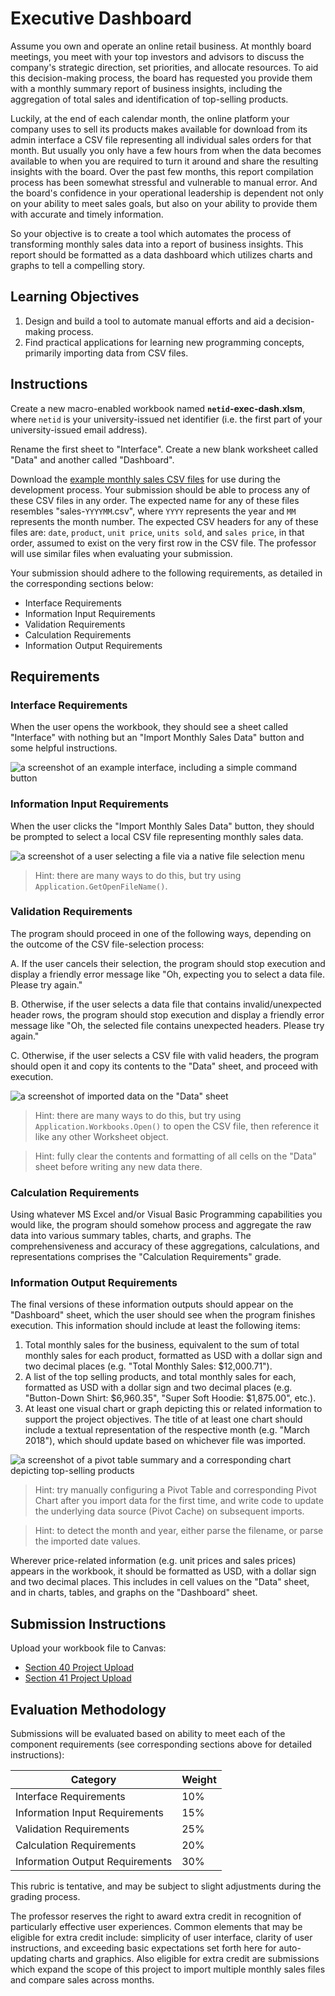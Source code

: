 # Executive Dashboard

Assume you own and operate an online retail business. At monthly board meetings, you meet with your top investors and advisors to discuss the company's strategic direction, set priorities, and allocate resources. To aid this decision-making process, the board has requested you provide them with a monthly summary report of business insights, including the aggregation of total sales and identification of top-selling products.

Luckily, at the end of each calendar month, the online platform your company uses to sell its products makes available for download from its admin interface a CSV file representing all individual sales orders for that month. But usually you only have a few hours from when the data becomes available to when you are required to turn it around and share the resulting insights with the board. Over the past few months, this report compilation process has been somewhat stressful and vulnerable to manual error. And the board's confidence in your operational leadership is dependent not only on your ability to meet sales goals, but also on your ability to provide them with accurate and timely information.

So your objective is to create a tool which automates the process of transforming monthly sales data into a report of business insights. This report should be formatted as a data dashboard which utilizes charts and graphs to tell a compelling story.

## Learning Objectives

  1. Design and build a tool to automate manual efforts and aid a decision-making process.
  2. Find practical applications for learning new programming concepts, primarily importing data from CSV files.

## Instructions

Create a new macro-enabled workbook named **`netid`-exec-dash.xlsm**, where `netid` is your university-issued net identifier (i.e. the first part of your university-issued email address).

Rename the first sheet to "Interface". Create a new blank worksheet called "Data" and another called "Dashboard".

Download the [example monthly sales CSV files](data/) for use during the development process. Your submission should be able to process any of these CSV files in any order. The expected name for any of these files resembles "sales-`YYYYMM`.csv", where `YYYY` represents the year and `MM` represents the month number. The expected CSV headers for any of these files are: `date`, `product`, `unit price`, `units sold`, and `sales price`, in that order, assumed to exist on the very first row in the CSV file. The professor will use similar files when evaluating your submission.

Your submission should adhere to the following requirements, as detailed in the corresponding sections below:

  + Interface Requirements
  + Information Input Requirements
  + Validation Requirements
  + Calculation Requirements
  + Information Output Requirements

## Requirements

### Interface Requirements

When the user opens the workbook, they should see a sheet called "Interface" with nothing but an "Import Monthly Sales Data" button and some helpful instructions.

![a screenshot of an example interface, including a simple command button](example-interface.png)

### Information Input Requirements

When the user clicks the "Import Monthly Sales Data" button, they should be prompted to select a local CSV file representing monthly sales data.

![a screenshot of a user selecting a file via a native file selection menu](example-import-dialogue.png)

> Hint: there are many ways to do this, but try using `Application.GetOpenFileName()`.

### Validation Requirements

The program should proceed in one of the following ways, depending on the outcome of the CSV file-selection process:

  A. If the user cancels their selection, the program should stop execution and display a friendly error message like "Oh, expecting you to select a data file. Please try again."

  B. Otherwise, if the user selects a data file that contains invalid/unexpected header rows, the program should stop execution and display a friendly error message like "Oh, the selected file contains unexpected headers. Please try again."

  C. Otherwise, if the user selects a CSV file with valid headers, the program should open it and copy its contents to the "Data" sheet, and proceed with execution.

![a screenshot of imported data on the "Data" sheet](example-data-march.png)

> Hint: there are many ways to do this, but try using `Application.Workbooks.Open()` to open the CSV file, then reference it like any other Worksheet object.

> Hint: fully clear the contents and formatting of all cells on the "Data" sheet before writing any new data there.

### Calculation Requirements

Using whatever MS Excel and/or Visual Basic Programming capabilities you would like, the program should somehow process and aggregate the raw data into various summary tables, charts, and graphs. The comprehensiveness and accuracy of these aggregations, calculations, and representations comprises the "Calculation Requirements" grade.

### Information Output Requirements

The final versions of these information outputs should appear on the "Dashboard" sheet, which the user should see when the program finishes execution. This information should include at least the following items:

  1. Total monthly sales for the business, equivalent to the sum of total monthly sales for each product, formatted as USD with a dollar sign and two decimal places (e.g. "Total Monthly Sales: $12,000.71").
  2. A list of the top selling products, and total monthly sales for each, formatted as USD with a dollar sign and two decimal places (e.g. "Button-Down Shirt: $6,960.35", "Super Soft Hoodie: $1,875.00", etc.).
  3. At least one visual chart or graph depicting this or related information to support the project objectives. The title of at least one chart should include a textual representation of the respective month (e.g. "March 2018"), which should update based on whichever file was imported.

![a screenshot of a pivot table summary and a corresponding chart depicting top-selling products](example-dashboard-march.png)

> Hint: try manually configuring a Pivot Table and corresponding Pivot Chart after you import data for the first time, and write code to update the underlying data source (Pivot Cache) on subsequent imports.

> Hint: to detect the month and year, either parse the filename, or parse the imported date values.

Wherever price-related information (e.g. unit prices and sales prices) appears in the workbook, it should be formatted as USD, with a dollar sign and two decimal places. This includes in cell values on the "Data" sheet, and in charts, tables, and graphs on the "Dashboard" sheet.

## Submission Instructions

Upload your workbook file to Canvas:

  + [Section 40 Project Upload](https://georgetown.instructure.com/courses/54379/assignments/123535)
  + [Section 41 Project Upload](https://georgetown.instructure.com/courses/54380/assignments/123532)

## Evaluation Methodology

Submissions will be evaluated based on ability to meet each of the component requirements (see corresponding sections above for detailed instructions):

Category | Weight
--- | ---
Interface Requirements | 10%
Information Input Requirements | 15%
Validation Requirements | 25%
Calculation Requirements | 20%
Information Output Requirements | 30%

This rubric is tentative, and may be subject to slight adjustments during the grading process.

The professor reserves the right to award extra credit in recognition of particularly effective user experiences. Common elements that may be eligible for extra credit include: simplicity of user interface, clarity of user instructions, and exceeding basic expectations set forth here for auto-updating charts and graphics. Also eligible for extra credit are submissions which expand the scope of this project to import multiple monthly sales files and compare sales across months.
